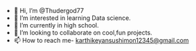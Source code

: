 - 👋 Hi, I’m @Thudergod77
- 👀 I’m interested in learning Data science.
- 🌱 I’m currently in high school.
- 💞️ I’m looking to collaborate on cool,fun projects.
- 📫 How to reach me- karthikeyansushimon12345@gmail.com

<!---
Thudergod77/Thudergod77 is a ✨ special ✨ repository because its `README.md` (this file) appears on your GitHub profile.
You can click the Preview link to take a look at your changes.
--->

